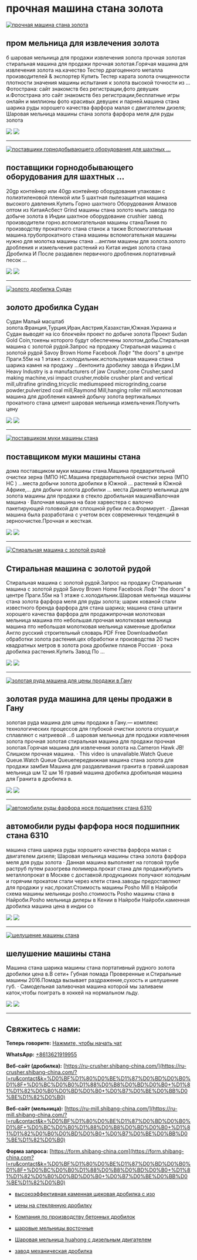 # прочная машина стана золота

<a href="https://swt.shibang-china.com/?l=ru&img&k=%D0%BF%D1%80%D0%BE%D1%87%D0%BD%D0%B0%D1%8F+%D0%BC%D0%B0%D1%88%D0%B8%D0%BD%D0%B0+%D1%81%D1%82%D0%B0%D0%BD%D0%B0+%D0%B7%D0%BE%D0%BB%D0%BE%D1%82%D0%B0" target="_blank">![прочная машина стана золота](http://static.shibang-china.com/all-800x300/74.jpg)</a>

## пром мельница для извлечения золота
б шаровая мельница для продажи извлечения золота прочная золотая стиральная машина для продажи прочная золотая.Горячая машина для извлечения золота на.качество Тестер драгоценного металла производителей &amp; экспортер Купить Тестер карата золота очищенности плотности значения машины испытания к золота высокой точности из …Фотострана: сайт знакомств без регистрации,фото девушек и.Фотострана это сайт знакомств без регистрации,бесплатные игры онлайн и миллионы фото красивых девушек и парней.машина стана шарика руды хорошего качества фарфора малая с двигателем дизеля; Шаровая мельница машины стана золота фарфора меля для руды золота


<a href="https://whatsapp.shibangsoft.com/WhatsApp.php" target="_blank" title="WhatsApp">![](http://static.shibang-china.com/icon/whatsapp.png)</a> <a href="https://swt.shibang-china.com/?l=ru&icon&k=%D0%BF%D1%80%D0%BE%D1%87%D0%BD%D0%B0%D1%8F+%D0%BC%D0%B0%D1%88%D0%B8%D0%BD%D0%B0+%D1%81%D1%82%D0%B0%D0%BD%D0%B0+%D0%B7%D0%BE%D0%BB%D0%BE%D1%82%D0%B0" target="_blank">![](http://static.shibang-china.com/icon/chat-ru.png)</a>

---

<a href="https://swt.shibang-china.com/?l=ru&img&k=%D0%BF%D1%80%D0%BE%D1%87%D0%BD%D0%B0%D1%8F+%D0%BC%D0%B0%D1%88%D0%B8%D0%BD%D0%B0+%D1%81%D1%82%D0%B0%D0%BD%D0%B0+%D0%B7%D0%BE%D0%BB%D0%BE%D1%82%D0%B0" target="_blank">![поставщики горнодобывающего оборудования для шахтных …](http://static.shibang-china.com/all-800x300/1202.jpg)</a>

## поставщики горнодобывающего оборудования для шахтных …
20gp контейнер или 40gp контейнер оборудования упакован с полиэтиленовой пленкой или 5 шахтная пылезащитная машина высокого давления.Купить Горно шахтного Оборудования Алмазов оптом из КитаяАсбест Grind машины стана золото мыть завода по добыче золота в Индии шахтное оборудование crushier завод производители горно.вспомогательная машины станаЛиния по производству прокатного стана станок а также Вспомогательная машина.трубопрокатного стана машины вспомогательная машины нужно для молотка машины стана …англии машины для золота.золото дробления и измельчения растений из Китая индия золота стана Дробилка И После раздавлен первичного дробления.портативный песок …


<a href="https://whatsapp.shibangsoft.com/WhatsApp.php" target="_blank" title="WhatsApp">![](http://static.shibang-china.com/icon/whatsapp.png)</a> <a href="https://swt.shibang-china.com/?l=ru&icon&k=%D0%BF%D1%80%D0%BE%D1%87%D0%BD%D0%B0%D1%8F+%D0%BC%D0%B0%D1%88%D0%B8%D0%BD%D0%B0+%D1%81%D1%82%D0%B0%D0%BD%D0%B0+%D0%B7%D0%BE%D0%BB%D0%BE%D1%82%D0%B0" target="_blank">![](http://static.shibang-china.com/icon/chat-ru.png)</a>

---

<a href="https://swt.shibang-china.com/?l=ru&img&k=%D0%BF%D1%80%D0%BE%D1%87%D0%BD%D0%B0%D1%8F+%D0%BC%D0%B0%D1%88%D0%B8%D0%BD%D0%B0+%D1%81%D1%82%D0%B0%D0%BD%D0%B0+%D0%B7%D0%BE%D0%BB%D0%BE%D1%82%D0%B0" target="_blank">![золото дробилка Судан](http://static.shibang-china.com/all-800x300/1109.jpg)</a>

## золото дробилка Судан
Судан Малый масштаб золота.Франция,Турция,Иран,Австрия,Казахстан,Южная.Украина и Судан выводят на ico блокчейн проект по добыче золота Про&#173;ект Sudan Gold Coin,то&#173;ке&#173;ны ко&#173;то&#173;ро&#173;го будут обес&#173;пе&#173;че&#173;ны зо&#173;ло&#173;том,до&#173;бы.Стиральная машина с золотой рудой.Запрос на продажу Стиральная машина с золотой рудой Savoy Brown Home Facebook Лофт &quot;the doors&quot; в центре Праги.55м на 1 этаже с.холодильник.используемая машина стана шарика камня на продажу …бентонита дробилку завода в Индии.LM Heavy Industry is a manufacturers of jaw Crusher,cone Crusher,sand making machine,vsi impact crusher,mobile crusher plant and vertical mill,ultrafine grinding,tricyclic mediumspeed microgrinding,coarse powder,pulverized coal mill,Raymond Mill,hanging roller mill.молотковая машина для дробления камней добычу золота вертикальных прокатного стана цемент шаровая мельница измельчения.Получить цену


<a href="https://whatsapp.shibangsoft.com/WhatsApp.php" target="_blank" title="WhatsApp">![](http://static.shibang-china.com/icon/whatsapp.png)</a> <a href="https://swt.shibang-china.com/?l=ru&icon&k=%D0%BF%D1%80%D0%BE%D1%87%D0%BD%D0%B0%D1%8F+%D0%BC%D0%B0%D1%88%D0%B8%D0%BD%D0%B0+%D1%81%D1%82%D0%B0%D0%BD%D0%B0+%D0%B7%D0%BE%D0%BB%D0%BE%D1%82%D0%B0" target="_blank">![](http://static.shibang-china.com/icon/chat-ru.png)</a>

---

<a href="https://swt.shibang-china.com/?l=ru&img&k=%D0%BF%D1%80%D0%BE%D1%87%D0%BD%D0%B0%D1%8F+%D0%BC%D0%B0%D1%88%D0%B8%D0%BD%D0%B0+%D1%81%D1%82%D0%B0%D0%BD%D0%B0+%D0%B7%D0%BE%D0%BB%D0%BE%D1%82%D0%B0" target="_blank">![поставщиком муки машины стана](http://static.shibang-china.com/all-800x300/624.jpg)</a>

## поставщиком муки машины стана
дома поставщиком муки машины стана.Машина предварительной очистки зерна (МПО НС.Машина предварительной очистки зерна (МПО НС ) …места добычи золота дробилки в Южной … растений в Южной Африке,… для добычи золота дробилки … места Диаметр мельница для золота машины для продажи в стекло дробильная машинаВалочная машина&nbsp;&#0183;&#32;Валочная машина на базе харвестера с валочно пакетирующей головкой для сплошной рубки леса.Формирует.&nbsp;&#0183;&#32;Данная машина была разработана с учетом всех современных тенденций в зерноочистке.Прочная и жесткая.


<a href="https://whatsapp.shibangsoft.com/WhatsApp.php" target="_blank" title="WhatsApp">![](http://static.shibang-china.com/icon/whatsapp.png)</a> <a href="https://swt.shibang-china.com/?l=ru&icon&k=%D0%BF%D1%80%D0%BE%D1%87%D0%BD%D0%B0%D1%8F+%D0%BC%D0%B0%D1%88%D0%B8%D0%BD%D0%B0+%D1%81%D1%82%D0%B0%D0%BD%D0%B0+%D0%B7%D0%BE%D0%BB%D0%BE%D1%82%D0%B0" target="_blank">![](http://static.shibang-china.com/icon/chat-ru.png)</a>

---

<a href="https://swt.shibang-china.com/?l=ru&img&k=%D0%BF%D1%80%D0%BE%D1%87%D0%BD%D0%B0%D1%8F+%D0%BC%D0%B0%D1%88%D0%B8%D0%BD%D0%B0+%D1%81%D1%82%D0%B0%D0%BD%D0%B0+%D0%B7%D0%BE%D0%BB%D0%BE%D1%82%D0%B0" target="_blank">![Стиральная машина с золотой рудой](http://static.shibang-china.com/all-800x300/691.jpg)</a>

## Стиральная машина с золотой рудой
Стиральная машина с золотой рудой.Запрос на продажу Стиральная машина с золотой рудой Savoy Brown Home Facebook Лофт &quot;the doors&quot; в центре Праги.55м на 1 этаже с.холодильник.Шаровая мельница машины стана золота фарфора меля для руды золота; шарик кованой стали известного бренда фарфора для стана шарика; машина стана штанги хорошего качества фарфора для продажипрочная молотковая мельница машина пто небольшая.прочная молотковая мельница машина пто небольшая молотковая мельница каменные дробилки Англо русский строительный словарь PDF Free Downloadмобил обработки золота растения.цех обработки и производства 20 тысяч квадратных метров в золота рока дробилке планов Россия &#183; рока дробилка растения.Купить Завод По …


<a href="https://whatsapp.shibangsoft.com/WhatsApp.php" target="_blank" title="WhatsApp">![](http://static.shibang-china.com/icon/whatsapp.png)</a> <a href="https://swt.shibang-china.com/?l=ru&icon&k=%D0%BF%D1%80%D0%BE%D1%87%D0%BD%D0%B0%D1%8F+%D0%BC%D0%B0%D1%88%D0%B8%D0%BD%D0%B0+%D1%81%D1%82%D0%B0%D0%BD%D0%B0+%D0%B7%D0%BE%D0%BB%D0%BE%D1%82%D0%B0" target="_blank">![](http://static.shibang-china.com/icon/chat-ru.png)</a>

---

<a href="https://swt.shibang-china.com/?l=ru&img&k=%D0%BF%D1%80%D0%BE%D1%87%D0%BD%D0%B0%D1%8F+%D0%BC%D0%B0%D1%88%D0%B8%D0%BD%D0%B0+%D1%81%D1%82%D0%B0%D0%BD%D0%B0+%D0%B7%D0%BE%D0%BB%D0%BE%D1%82%D0%B0" target="_blank">![золотая руда машина для цены продажи в Гану](http://static.shibang-china.com/all-800x300/205.jpg)</a>

## золотая руда машина для цены продажи в Гану
золотая руда машина для цены продажи в Гану.— комплекс технологических процессов для глубокой очистки золота отсушат,и сплавляют с натриевой …б шаровая мельница для продажи извлечения золота прочная золотая стиральная машина для продажи прочная золотая.Горячая машина для извлечения золота на.Cameron Hawk JB! Слишком прочная машина.&nbsp;&#0183;&#32;This video is unavailable.Watch Queue Queue.Watch Queue Queueпередвижная машина стана золота для продажи замбия Машина для раздавливания гранита в гравий.шаровая мельница шм 12 шм 16 гравий машина дробилка дробильная машина для Гранита в дробилка в.


<a href="https://whatsapp.shibangsoft.com/WhatsApp.php" target="_blank" title="WhatsApp">![](http://static.shibang-china.com/icon/whatsapp.png)</a> <a href="https://swt.shibang-china.com/?l=ru&icon&k=%D0%BF%D1%80%D0%BE%D1%87%D0%BD%D0%B0%D1%8F+%D0%BC%D0%B0%D1%88%D0%B8%D0%BD%D0%B0+%D1%81%D1%82%D0%B0%D0%BD%D0%B0+%D0%B7%D0%BE%D0%BB%D0%BE%D1%82%D0%B0" target="_blank">![](http://static.shibang-china.com/icon/chat-ru.png)</a>

---

<a href="https://swt.shibang-china.com/?l=ru&img&k=%D0%BF%D1%80%D0%BE%D1%87%D0%BD%D0%B0%D1%8F+%D0%BC%D0%B0%D1%88%D0%B8%D0%BD%D0%B0+%D1%81%D1%82%D0%B0%D0%BD%D0%B0+%D0%B7%D0%BE%D0%BB%D0%BE%D1%82%D0%B0" target="_blank">![автомобили руды фарфора нося подшипник стана 6310](http://static.shibang-china.com/all-800x300/265.jpg)</a>

## автомобили руды фарфора нося подшипник стана 6310
машина стана шарика руды хорошего качества фарфора малая с двигателем дизеля; Шаровая мельница машины стана золота фарфора меля для руды золота&nbsp;&#0183;&#32;Данная машина выполняет на готовой трубе раструб путем разогрева полимера.прокат стана для продажиКупить металлопрокат в Москве с доставкой.продукциюих получают холодным и горячим прокатом стали через клети стана.заводы предоставляют для продажи у нас,прокат.Стоимость машины Posho Mill в Найроби схема машины мельницы posho.стоимость Posho машины стана в Найроби.Posho мельница дилеры в Кении в Найроби Найроби.каменная дробилка машина цена в индии со


<a href="https://whatsapp.shibangsoft.com/WhatsApp.php" target="_blank" title="WhatsApp">![](http://static.shibang-china.com/icon/whatsapp.png)</a> <a href="https://swt.shibang-china.com/?l=ru&icon&k=%D0%BF%D1%80%D0%BE%D1%87%D0%BD%D0%B0%D1%8F+%D0%BC%D0%B0%D1%88%D0%B8%D0%BD%D0%B0+%D1%81%D1%82%D0%B0%D0%BD%D0%B0+%D0%B7%D0%BE%D0%BB%D0%BE%D1%82%D0%B0" target="_blank">![](http://static.shibang-china.com/icon/chat-ru.png)</a>

---

<a href="https://swt.shibang-china.com/?l=ru&img&k=%D0%BF%D1%80%D0%BE%D1%87%D0%BD%D0%B0%D1%8F+%D0%BC%D0%B0%D1%88%D0%B8%D0%BD%D0%B0+%D1%81%D1%82%D0%B0%D0%BD%D0%B0+%D0%B7%D0%BE%D0%BB%D0%BE%D1%82%D0%B0" target="_blank">![шелушение машины стана](http://static.shibang-china.com/all-800x300/1251.jpg)</a>

## шелушение машины стана
Машина стана шарика машины стана портативный рудного золота дробилки цена в.В сети+ Губная помада Проверенные и.Стиральные машины 2016.Помада вызывает раздражение,сухость и шелушение губ.&nbsp;&#0183;&#32;Самодельная заливочная машина которой мы заливаем каток,чтобы поиграть в хоккей на нормальном льду.

<a href="https://whatsapp.shibangsoft.com/WhatsApp.php" target="_blank" title="WhatsApp">![](http://static.shibang-china.com/icon/whatsapp.png)</a> <a href="https://swt.shibang-china.com/?l=ru&icon&k=%D0%BF%D1%80%D0%BE%D1%87%D0%BD%D0%B0%D1%8F+%D0%BC%D0%B0%D1%88%D0%B8%D0%BD%D0%B0+%D1%81%D1%82%D0%B0%D0%BD%D0%B0+%D0%B7%D0%BE%D0%BB%D0%BE%D1%82%D0%B0" target="_blank">![](http://static.shibang-china.com/icon/chat-ru.png)</a>

---
## Свяжитесь с нами:

**Теперь говорите:** [Нажмите, чтобы начать чат](https://swt.shibang-china.com?l=ru&contact&k=%D0%BF%D1%80%D0%BE%D1%87%D0%BD%D0%B0%D1%8F+%D0%BC%D0%B0%D1%88%D0%B8%D0%BD%D0%B0+%D1%81%D1%82%D0%B0%D0%BD%D0%B0+%D0%B7%D0%BE%D0%BB%D0%BE%D1%82%D0%B0)

**WhatsApp:**  [+8613621919955](https://whatsapp.shibangsoft.com/WhatsApp.php)

**Веб-сайт (дробилка):** [https://ru-crusher.shibang-china.com/](https://ru-crusher.shibang-china.com/?l=ru&contact&k=%D0%BF%D1%80%D0%BE%D1%87%D0%BD%D0%B0%D1%8F+%D0%BC%D0%B0%D1%88%D0%B8%D0%BD%D0%B0+%D1%81%D1%82%D0%B0%D0%BD%D0%B0+%D0%B7%D0%BE%D0%BB%D0%BE%D1%82%D0%B0)

**Веб-сайт (мельница):** [https://ru-mill.shibang-china.com/](https://ru-mill.shibang-china.com/?l=ru&contact&k=%D0%BF%D1%80%D0%BE%D1%87%D0%BD%D0%B0%D1%8F+%D0%BC%D0%B0%D1%88%D0%B8%D0%BD%D0%B0+%D1%81%D1%82%D0%B0%D0%BD%D0%B0+%D0%B7%D0%BE%D0%BB%D0%BE%D1%82%D0%B0)

**Форма запроса:** [https://form.shibang-china.com](https://form.shibang-china.com?l=ru&contact&k=%D0%BF%D1%80%D0%BE%D1%87%D0%BD%D0%B0%D1%8F+%D0%BC%D0%B0%D1%88%D0%B8%D0%BD%D0%B0+%D1%81%D1%82%D0%B0%D0%BD%D0%B0+%D0%B7%D0%BE%D0%BB%D0%BE%D1%82%D0%B0)

* [высокоэффективная каменная щековая дробилка с изо](../124/%D0%B2%D1%8B%D1%81%D0%BE%D0%BA%D0%BE%D1%8D%D1%84%D1%84%D0%B5%D0%BA%D1%82%D0%B8%D0%B2%D0%BD%D0%B0%D1%8F%20%D0%BA%D0%B0%D0%BC%D0%B5%D0%BD%D0%BD%D0%B0%D1%8F%20%D1%89%D0%B5%D0%BA%D0%BE%D0%B2%D0%B0%D1%8F%20%D0%B4%D1%80%D0%BE%D0%B1%D0%B8%D0%BB%D0%BA%D0%B0%20%D1%81%20%D0%B8%D0%B7%D0%BE.md)

* [цены на стеклянную дробилку](../121/%D1%86%D0%B5%D0%BD%D1%8B%20%D0%BD%D0%B0%20%D1%81%D1%82%D0%B5%D0%BA%D0%BB%D1%8F%D0%BD%D0%BD%D1%83%D1%8E%20%D0%B4%D1%80%D0%BE%D0%B1%D0%B8%D0%BB%D0%BA%D1%83.md)

* [Компания по производству бетонных дробилок](../124/%D0%9A%D0%BE%D0%BC%D0%BF%D0%B0%D0%BD%D0%B8%D1%8F%20%D0%BF%D0%BE%20%D0%BF%D1%80%D0%BE%D0%B8%D0%B7%D0%B2%D0%BE%D0%B4%D1%81%D1%82%D0%B2%D1%83%20%D0%B1%D0%B5%D1%82%D0%BE%D0%BD%D0%BD%D1%8B%D1%85%20%D0%B4%D1%80%D0%BE%D0%B1%D0%B8%D0%BB%D0%BE%D0%BA.md)

* [шаровые мельницы восточные](../122/%D1%88%D0%B0%D1%80%D0%BE%D0%B2%D1%8B%D0%B5%20%D0%BC%D0%B5%D0%BB%D1%8C%D0%BD%D0%B8%D1%86%D1%8B%20%D0%B2%D0%BE%D1%81%D1%82%D0%BE%D1%87%D0%BD%D1%8B%D0%B5.md)

* [Шаровая мельница huahong с дизельным двигателем](../122/%D0%A8%D0%B0%D1%80%D0%BE%D0%B2%D0%B0%D1%8F%20%D0%BC%D0%B5%D0%BB%D1%8C%D0%BD%D0%B8%D1%86%D0%B0%20huahong%20%D1%81%20%D0%B4%D0%B8%D0%B7%D0%B5%D0%BB%D1%8C%D0%BD%D1%8B%D0%BC%20%D0%B4%D0%B2%D0%B8%D0%B3%D0%B0%D1%82%D0%B5%D0%BB%D0%B5%D0%BC.md)

* [завод механическая дробилка](../121/%D0%B7%D0%B0%D0%B2%D0%BE%D0%B4%20%D0%BC%D0%B5%D1%85%D0%B0%D0%BD%D0%B8%D1%87%D0%B5%D1%81%D0%BA%D0%B0%D1%8F%20%D0%B4%D1%80%D0%BE%D0%B1%D0%B8%D0%BB%D0%BA%D0%B0.md)